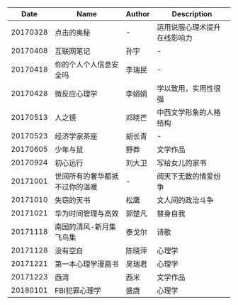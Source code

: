 Date|Name|Author|Description
---|---|---|---
20170328|点击的奥秘|-|运用说服心理术提升在线影响力
20170408|互联网笔记|孙宇|-
20170418|你的个人个人信息安全吗|李瑞民|-
20170428|微反应心理学|李娟娟|学以致用，实用性很强
20170513|人之镜|邓晓芒|中西文学形象的人格结构
20170523|经济学家茶座|胡长青|-
20170605|少年与鼠|野莽|文学作品
20170924|初心远行|刘大卫|写给女儿的家书
20171001|世间所有的奢华都抵不过你的温暖|-|阅天下无数的情爱纷争
20171010|失窃的天书|松鹰|文人间的政治斗争
20171021|华为时间管理与高效|郭楚凡|替身自我
20171118|南国的清风-新月集飞鸟集|泰戈尔|诗歌
20171128|没有空白|陈晓萍|心理学
20171221|第一本心理学漫画书|吴瑞君|心理学
20171223|西湾|西米|文学作品
20180101|FBI犯罪心理学|盛唐|心理学
